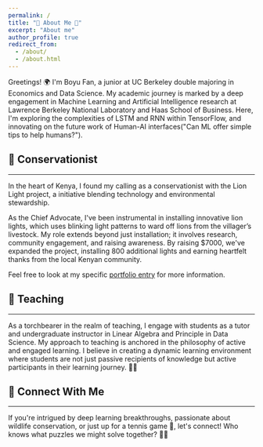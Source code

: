 ```yaml
---
permalink: /
title: "🌟 About Me 🌟"
excerpt: "About me"
author_profile: true
redirect_from: 
  - /about/
  - /about.html
---
```


Greetings! 🌍 I'm Boyu Fan, a junior at UC Berkeley double majoring in Economics and Data Science. My academic journey is marked by a deep engagement in Machine Learning and Artificial Intelligence research at Lawrence Berkeley National Laboratory and Haas School of Business. Here, I'm exploring the complexities of LSTM and RNN within TensorFlow, and innovating on the future work of Human-AI interfaces("Can ML offer simple tips to help humans?").



## 🌱 Conservationist 
------
In the heart of Kenya, I found my calling as a conservationist with the Lion Light project, a initiative blending technology and environmental stewardship.

As the Chief Advocate, I've been instrumental in installing innovative lion lights, which uses blinking light patterns to ward off lions from the villager’s livestock. My role extends beyond just installation; it involves research, community engagement, and raising awareness. By raising $7000, we've expanded the project, installing 800 additional lights and earning heartfelt thanks from the local Kenyan community. 

Feel free to look at my specific [portfolio entry](https://boyufan1.github.io/borisfan.github.io/portfolio/) for more information.



## 🍎 Teaching 
------
As a torchbearer in the realm of teaching, I engage with students as a tutor and undergraduate instructor in Linear Algebra and Principle in Data Science. My approach to teaching is anchored in the philosophy of active and engaged learning. I believe in creating a dynamic learning environment where students are not just passive recipients of knowledge but active participants in their learning journey. 🌱📘



## 🎲 Connect With Me
------
If you're intrigued by deep learning breakthroughs, passionate about wildlife conservation, or just up for a tennis game 🎾, let's connect! Who knows what puzzles we might solve together? 🌟🤝
